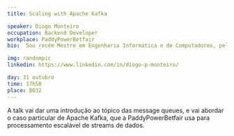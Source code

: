 ```yaml
---
title: Scaling with Apache Kafka

speaker: Diogo Monteiro
occupation: Backend Developer
workplace: PaddyPowerBetfair
bio:  Sou recém Mestre em Engenharia Informática e de Computadores, pelo Instituto Superior Técnico, e estou a trabalhar como Backend Developer na PaddyPowerBetfair (Blip em Portugal). As minhas especializações de Mestrado foram Sistemas Distribuidos (que é o que trabalho actualmente) e cibersegurança. 

img: randompic
linkedin: https://www.linkedin.com/in/diogo-p-monteiro/

day: 31 outubro
time: 17h50
place: B032
---
```


A talk vai dar uma introdução ao tópico das message queues, e vai abordar o caso particular de Apache Kafka, que a PaddyPowerBetfair usa para processamento escalável de streams de dados.
